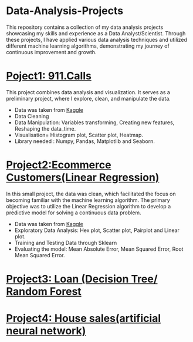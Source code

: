 # Data-Analysis-Projects
This repository contains a collection of my data analysis projects showcasing my skills and experience as a Data Analyst/Scientist.
Through these projects, I have applied various data analysis techniques and utilized different machine learning algorithms, demonstrating my journey of continuous improvement and growth.

# [Poject1: 911.Calls]()

This project combines data analysis and visualization. It serves as a preliminary project, where I explore, clean, and manipulate the data.
* Data was taken from [Kaggle](https://www.kaggle.com/datasets/mchirico/montcoalert?select=911.csv)
* Data Cleaning
* Data Manipulation: Variables transforming, Creating new features, Reshaping the data_time.
* Visualisation= Histogram plot, Scatter plot, Heatmap.
* Library needed : Numpy, Pandas, Matplotlib and Seaborn.

# [Project2:Ecommerce Customers(Linear Regression)]()

In this small project, the data was clean, which facilitated the focus on becoming familiar with the machine learning algorithm. The primary objective was to utilize the Linear Regression algorithm to develop a predictive model for solving a continuous data problem.
* Data was taken from [Kaggle](https://www.kaggle.com/datasets/srolka/ecommerce-customers)
* Exploratory Data Analysis: Hex plot, Scatter plot, Pairplot and Linear plot.
* Training and Testing Data through Sklearn
* Evaluating the model: Mean Absolute Error, Mean Squared Error, Root Mean Squared Error. 
# [Project3: Loan (Decision Tree/ Random Forest]()
# [Project4: House sales(artificial neural network)]()


